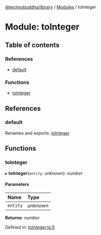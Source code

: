 [@technobuddha/library](../../README.md) / [Modules](../Modules.md) / toInteger

# Module: toInteger

## Table of contents

### References

- [default](tointeger.md#default)

### Functions

- [toInteger](tointeger.md#tointeger)

## References

### default

Renames and exports: [toInteger](tointeger.md#tointeger)

## Functions

### toInteger

▸ **toInteger**(`entity`: *unknown*): *number*

#### Parameters

| Name | Type |
| :------ | :------ |
| `entity` | *unknown* |

**Returns:** *number*

Defined in: [toInteger.ts:5](../../src/toInteger.ts#L5)
